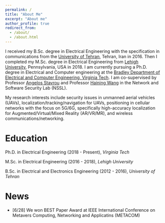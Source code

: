 ```yaml
---
permalink: /
title: "About Me"
excerpt: "About me"
author_profile: true
redirect_from: 
  - /about/
  - /about.html
---
```


I received my B.Sc. degree in Electrical Engineering with the specification in communications from the [University of Tehran](https://ece.ut.ac.ir/en), Tehran, Iran in 2016.  Then I completed my M.Sc. degree in Electrical Engineering from [Lehigh University](https://engineering.lehigh.edu/ece), Pennsylvania, USA in 2018.  I am currently pursuing a Ph.D. degree in Electrical and Computer engineering at the [Bradley Department of Electrical and Computer Engineering, Virginia Tech](https://ece.vt.edu/). I am co-supervised by Professor [Angelos Stavrou](https://ece.vt.edu/people/profile/angelos.html) and Professor [Haining Wang](https://ece.vt.edu/people/profile/hnw.html) in the Network and Software Security Lab (NSSL).


My research interests include security issues in unmanned aerial vehicles (UAVs), localization/tracking/navigation for UAVs, positioning in cellular networks with the focus on 5G/6G, specifically high-accuracy localization for Augmented/Virtual/Mixed Reality (AR/VR/MR), and wireless communications/networking. 


Education
======

Ph.D. in Electrical Engineering (2018 - Present), _Virginia Tech_

M.Sc. in Electrical Engineering (2016 - 2018), _Lehigh University_

B.Sc. in Electrical and Electronics Engineering (2012 - 2016), _University of Tehran_


News
======
 - [6/28] We won BEST Paper Award at IEEE International Conference on Metavers Computing, Networking and Applicatins (METACOM)
